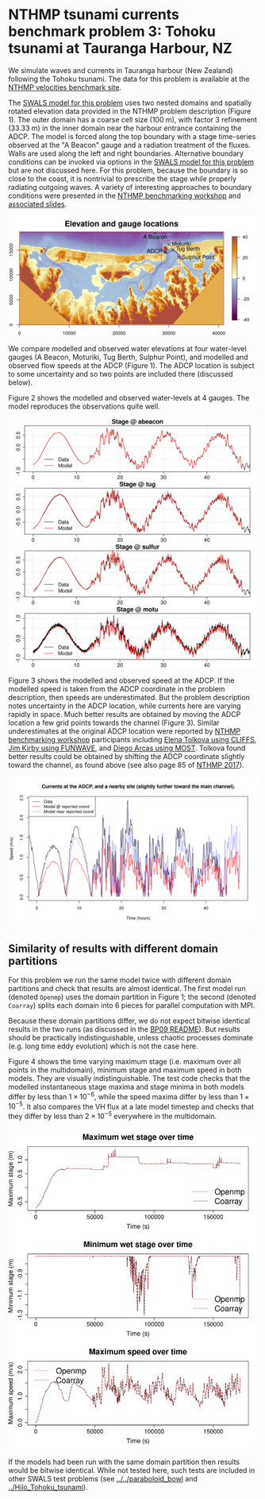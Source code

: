 # NTHMP tsunami currents benchmark problem 3: Tohoku tsunami at Tauranga Harbour, NZ

We simulate waves and currents in Tauranga harbour (New Zealand) following the Tohoku tsunami. The data for this problem is available at the [NTHMP velocities benchmark site](http://coastal.usc.edu/currents_workshop/problems.html).

The [SWALS model for this problem](tauranga.f90) uses two nested domains and spatially rotated elevation data provided in the NTHMP problem description (Figure 1). The outer domain has a coarse cell size (100 m), with factor 3 refinement (33.33 m) in the inner domain near the harbour entrance containing the ADCP. The model is forced along the top boundary with a stage time-series observed at the "A Beacon" gauge and a radiation treatment of the fluxes. Walls are used along the left and right boundaries. Alternative boundary conditions can be invoked via options in the [SWALS model for this problem](tauranga.f90) but are not discussed here. For this problem, because the boundary is so close to the coast, it is nontrivial to prescribe the stage while properly radiating outgoing waves. A variety of interesting approaches to boundary conditions were presented in the [NTHMP benchmarking workshop](https://nws.weather.gov/nthmp/documents/NTHMP_Currents_Workshop_Report.pdf) and [associated slides](http://coastal.usc.edu/currents_workshop/agenda.html).

![Figure 1: Model elevation, gauge locations, and nested domain (red dashed lines)](https://github.com/GeoscienceAustralia/ptha/blob/figures/propagation/SWALS/examples/nthmp/Tauranga_harbour_Tohoku_tsunami/Model_elevation_and_gauge_locations_lowresolution_coarray.png)

We compare modelled and observed water elevations at four water-level gauges (A Beacon, Moturiki, Tug Berth, Sulphur Point), and modelled and observed flow speeds at the ADCP (Figure 1). The ADCP location is subject to some uncertainty and so two points are included there (discussed below).

Figure 2 shows the modelled and observed water-levels at 4 gauges. The model reproduces the observations quite well. 

![Figure 2: Modelled and observed water levels at four gauges.](https://github.com/GeoscienceAustralia/ptha/blob/figures/propagation/SWALS/examples/nthmp/Tauranga_harbour_Tohoku_tsunami/gauges_plot_lowresolution_coarray.png)

Figure 3 shows the modelled and observed speed at the ADCP. If the modelled speed is taken from the ADCP coordinate in the problem description, then speeds are underestimated. But the problem description notes uncertainty in the ADCP location, while currents here are varying rapidly in space. Much better results are obtained by moving the ADCP location a few grid points towards the channel (Figure 3). Similar underestimates at the original ADCP location were reported by [NTHMP benchmarking workshop](https://nws.weather.gov/nthmp/documents/NTHMP_Currents_Workshop_Report.pdf) participants including [Elena Tolkova using CLIFFS](http://coastal.usc.edu/currents_workshop/presentations/Tolkova.pdf), [Jim Kirby using FUNWAVE](http://coastal.usc.edu/currents_workshop/presentations/Kirby.pdf), and [Diego Arcas using MOST](http://coastal.usc.edu/currents_workshop/presentations/Arcas_PMEL.pdf). Tolkova found better results could be obtained by shifting the ADCP coordinate slightly toward the channel, as found above (see also page 85 of [NTHMP 2017](https://nws.weather.gov/nthmp/documents/NTHMP_Currents_Workshop_Report.pdf)). 

![Figure 3: Modelled and observed speed at the ADCP.](https://github.com/GeoscienceAustralia/ptha/blob/figures/propagation/SWALS/examples/nthmp/Tauranga_harbour_Tohoku_tsunami/currents_lowresolution_coarray.png)

## Similarity of results with different domain partitions

For this problem we run the same model twice with different domain partitions and check that results are almost identical. The first model run (denoted `Openmp`) uses the domain partition in Figure 1; the second (denoted `Coarray`) splits each domain into 6 pieces for parallel computation with MPI. 

Because these domain partitions differ, we do not expect bitwise identical results in the two runs (as discussed in the [BP09 README](../BP09/README.md#why-differences-are-expected-due-to-alternative-domain-partitions-and-local-timestepping)). But results should be practically indistinguishable, unless chaotic processes dominate (e.g. long time eddy evolution) which is not the case here.

Figure 4 shows the time varying maximum stage (i.e. maximum over all points in the multidomain), minimum stage and maximum speed in both models. They are visually indistinguishable. The test code checks that the modelled instantaneous stage maxima and stage minima in both models differ by less than $1 \times 10^{-6}$, while the speed maxima differ by less than $1 \times 10^{-5}$. It also compares the VH flux at a late model timestep and checks that they differ by less than $2 \times 10^{-5}$ everywhere in the multidomain. 

![Figure 4: Difference in modelled extrema over time, using two different domain partitions.](https://github.com/GeoscienceAustralia/ptha/blob/figures/propagation/SWALS/examples/nthmp/Tauranga_harbour_Tohoku_tsunami/Compare_openmp_coarray.png)

If the models had been run with the same domain partition then results would be bitwise identical. While not tested here, such tests are included in other SWALS test problems (see [../../paraboloid_bowl](../../paraboloid_bowl) and [../Hilo_Tohoku_tsunami](../Hilo_Tohoku_tsunami)). 
